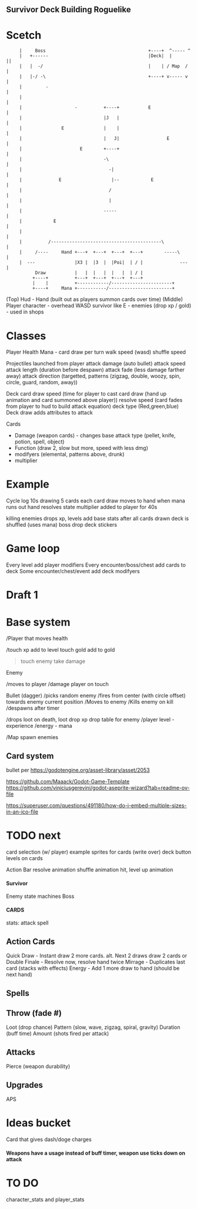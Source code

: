 ## Survivor Deck Building Roguelike

# Scetch

    	 |     Boss                                       +----+  ^----- ^
    	 |   +------                                      |Deck|  |      ||
    	 |   |  -/                                        |    | / Map  / |
    	 |   |-/ -\                                       +----+ v----- v |
    	 |         -                                                      |
    	 |                                                                |
    	 |                    -          +----+           E               |
    	 |                               |J   |                           |
    	 |               E               |    |                           |
    	 |                               |   J|                  E        |
    	 |                      E        +----+                           |
    	 |                               -\                               |
    	 |                                 -|                             |
    	 |              E                   |--            E              |
    	 |                                 /                              |
    	 |                                 |                              |
    	 |                               -----                            |
    	 |            E                                                   |
    	 |                                                                |
    	 |          /------------------------------------------\          |
    	 |     /----     Hand +---+  +---+  +---+  +---+        -----\    |
    	 |  ---               |X3 |  |3  |  |Poi|  | / |              --- |
    		   Draw           |   |  |   |  |   |  | / |
    		  +----+          +---+  +---+  +---+  +---+
    		  |    |          +------------/-----------------------+
    		  +----+     Mana +-----------/------------------------+

(Top) Hud - Hand (built out as players summon cards over time)
(Middle) Player character - overhead WASD survivor like
E - enemies (drop xp / gold) - used in shops

# Classes

Player
Health
Mana - card draw per turn
walk speed (wasd)
shuffle speed

Projectiles launched from player
attack damage (auto bullet)
attack speed
attack length (duration before despawn)
attack fade (less damage farther away)
attack direction (targetted, patterns (zigzag, double, woozy, spin, circle, guard, random, away))

Deck
card draw speed (time for player to cast card draw (hand up animation and card summoned above player))
resolve speed (card fades from player to hud to build attack equation)
deck type (Red,green,blue) Deck draw adds attributes to attack

Cards

- Damage (weapon cards) - changes base attack type (pellet, knife, potion, spell, object)
- Function (draw 2, slow but more, speed with less dmg)
- modifyers (elemental, patterns above, drunk)
- multiplier

# Example

Cycle log
10s drawing 5 cards
each card draw moves to hand
when mana runs out hand resolves
state multiplier added to player for 40s

killing enemies drops xp, levels add base stats
after all cards drawn deck is shuffled (uses mana)
boss drop deck stickers

# Game loop

Every level add player modifiers
Every encounter/boss/chest add cards to deck
Some encounter/chest/event add deck modifyers

# Draft 1

# Base system

/Player that moves
health

/touch xp add to level
touch gold add to gold

> touch enemy take damage

Enemy

/moves to player
/damage player on touch

Bullet (dagger)
/picks random enemy
/fires from center (with circle offset) towards enemy current position
/Moves to enemy
/Kills enemy on kill
/despawns after timer

/drops loot on death, loot drop xp
drop table for enemy
/player level - experience
\/energy - mana

/Map spawn enemies

## Card system

bullet per https://godotengine.org/asset-library/asset/2053

https://github.com/Maaack/Godot-Game-Template
https://github.com/viniciusgerevini/godot-aseprite-wizard?tab=readme-ov-file

https://superuser.com/questions/491180/how-do-i-embed-multiple-sizes-in-an-ico-file

# TODO next

card selection (w/ player)
example sprites for cards (write over)
deck button
levels on cards

Action Bar
resolve animation
shuffle animation
hit, level up animation

#### Survivor

Enemy state machines
Boss

#### CARDS

stats:
attack
spell

## Action Cards

Quick Draw - Instant draw 2 more cards. alt. Next 2 draws draw 2 cards or
Double Finale - Resolve now, resolve hand twice
Mirrage - Duplicates last card (stacks with effects)
Energy - Add 1 more draw to hand (should be next hand)

## Spells

## Throw (fade #)

Loot (drop chance)
Pattern (slow, wave, zigzag, spiral, gravity)
Duration (buff time)
Amount (shots fired per attack)

## Attacks

Pierce (weapon durability)

## Upgrades

APS

# Ideas bucket

Card that gives dash/doge charges

#### Weapons have a usage instead of buff timer, weapon use ticks down on attack

# TO DO

character_stats and player_stats